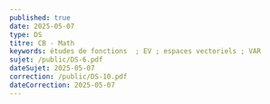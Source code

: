 ```yaml
---
published: true
date: 2025-05-07
type: DS
titre: CB - Math
keywords: études de fonctions  ; EV ; espaces vectoriels ; VAR
sujet: /public/DS-6.pdf
dateSujet: 2025-05-07
correction: /public/DS-10.pdf
dateCorrection: 2025-05-07
---
```

